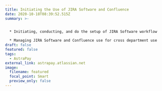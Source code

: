 ```yaml
---
title: Initiating the Use of JIRA Software and Confluence
date: 2020-10-18T08:39:52.515Z
summary: >-
  

  * Initiating, conducting, and do the setup of JIRA Software workflow and Confluence documentation space for Product and Engineering team, which before this only use trello as product backlog requirement tools

  * Managing JIRA Software and Confluence use for cross department use in AstraPay
draft: false
featured: false
tags:
  - AstraPay
external_link: astrapay.atlassian.net
image:
  filename: featured
  focal_point: Smart
  preview_only: false
---
```

